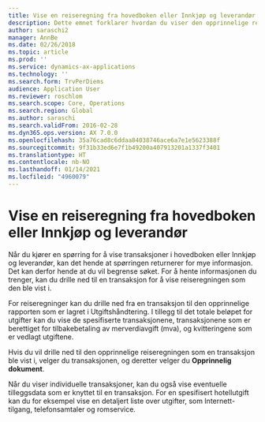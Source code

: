 ```yaml
---
title: Vise en reiseregning fra hovedboken eller Innkjøp og leverandør
description: Dette emnet forklarer hvordan du viser den opprinnelige reiseregningen som en transaksjon ble vist i.
author: saraschi2
manager: AnnBe
ms.date: 02/26/2018
ms.topic: article
ms.prod: ''
ms.service: dynamics-ax-applications
ms.technology: ''
ms.search.form: TrvPerDiems
audience: Application User
ms.reviewer: roschlom
ms.search.scope: Core, Operations
ms.search.region: Global
ms.author: saraschi
ms.search.validFrom: 2016-02-28
ms.dyn365.ops.version: AX 7.0.0
ms.openlocfilehash: 35a76cad8c6ddaa84038746ace6a7e1e5623388f
ms.sourcegitcommit: 9f31b33ed6e7f1b49200a407913201a1337f3401
ms.translationtype: HT
ms.contentlocale: nb-NO
ms.lasthandoff: 01/14/2021
ms.locfileid: "4960079"
---
```

# <a name="view-an-expense-report-from-general-ledger-or-procurement-and-sourcing"></a>Vise en reiseregning fra hovedboken eller Innkjøp og leverandør

Når du kjører en spørring for å vise transaksjoner i hovedboken eller Innkjøp og leverandør, kan det hende at spørringen returnerer for mye informasjon. Det kan derfor hende at du vil begrense søket. For å hente informasjonen du trenger, kan du drille ned til en transaksjon for å vise reiseregningen som den ble vist i.

For reiseregninger kan du drille ned fra en transaksjon til den opprinnelige rapporten som er lagret i Utgiftshåndtering. I tillegg til det totale beløpet for utgifter kan du vise de spesifiserte transaksjonene, transaksjonene som er berettiget for tilbakebetaling av merverdiavgift (mva), og kvitteringene som er vedlagt utgiftene.

Hvis du vil drille ned til den opprinnelige reiseregningen som en transaksjon ble vist i, velger du transaksjonen, og deretter velger du **Opprinnelig dokument**.

Når du viser individuelle transaksjoner, kan du også vise eventuelle tilleggsdata som er knyttet til en transaksjon. For en spesifisert hotellutgift kan du for eksempel vise en detaljert liste over utgifter, som Internett-tilgang, telefonsamtaler og romservice.
